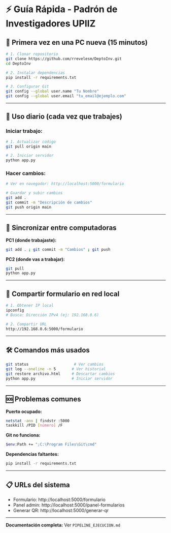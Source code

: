 # ⚡ Guía Rápida - Padrón de Investigadores UPIIZ

## 🚀 Primera vez en una PC nueva (15 minutos)

```bash
# 1. Clonar repositorio
git clone https://github.com/rrevelesm/DeptoInv.git
cd DeptoInv

# 2. Instalar dependencias
pip install -r requirements.txt

# 3. Configurar Git
git config --global user.name "Tu Nombre"
git config --global user.email "tu_email@ejemplo.com"
```

---

## 📅 Uso diario (cada vez que trabajes)

### Iniciar trabajo:
```bash
# 1. Actualizar código
git pull origin main

# 2. Iniciar servidor
python app.py
```

### Hacer cambios:
```bash
# Ver en navegador: http://localhost:5000/formulario

# Guardar y subir cambios
git add .
git commit -m "Descripción de cambios"
git push origin main
```

---

## 🔄 Sincronizar entre computadoras

**PC1 (donde trabajaste):**
```bash
git add . ; git commit -m "Cambios" ; git push
```

**PC2 (donde vas a trabajar):**
```bash
git pull
python app.py
```

---

## 📱 Compartir formulario en red local

```bash
# 1. Obtener IP local
ipconfig
# Busca: Dirección IPv4 (ej: 192.168.0.6)

# 2. Compartir URL
http://192.168.0.6:5000/formulario
```

---

## 🛠️ Comandos más usados

```bash
git status                    # Ver cambios
git log --oneline -n 5       # Ver historial
git restore archivo.html     # Descartar cambios
python app.py                # Iniciar servidor
```

---

## 🆘 Problemas comunes

**Puerto ocupado:**
```bash
netstat -ano | findstr :5000
taskkill /PID [número] /F
```

**Git no funciona:**
```bash
$env:Path += ";C:\Program Files\Git\cmd"
```

**Dependencias faltantes:**
```bash
pip install -r requirements.txt
```

---

## 📋 URLs del sistema

- Formulario: http://localhost:5000/formulario
- Panel admin: http://localhost:5000/panel-formularios
- Generar QR: http://localhost:5000/generar-qr

---

**Documentación completa:** Ver `PIPELINE_EJECUCION.md`


